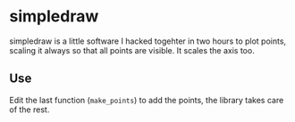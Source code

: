# simpledraw
simpledraw is a little software I hacked togehter in two hours to plot points, scaling it always so that all points are visible.  It scales the axis too.
## Use
Edit the last function (`make_points`) to add the points, the library takes care of the rest.

